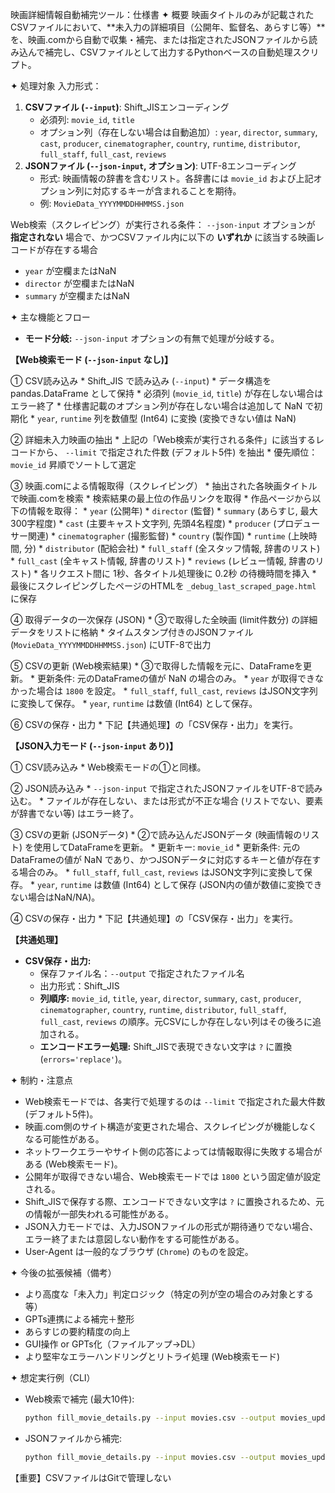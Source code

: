 映画詳細情報自動補完ツール：仕様書
✦ 概要
映画タイトルのみが記載されたCSVファイルにおいて、**未入力の詳細項目（公開年、監督名、あらすじ等）**を、映画.comから自動で収集・補完、または指定されたJSONファイルから読み込んで補完し、CSVファイルとして出力するPythonベースの自動処理スクリプト。

✦ 処理対象
入力形式：
1.  **CSVファイル (`--input`)**: Shift_JISエンコーディング
    *   必須列: `movie_id`, `title`
    *   オプション列（存在しない場合は自動追加）: `year`, `director`, `summary`, `cast`, `producer`, `cinematographer`, `country`, `runtime`, `distributor`, `full_staff`, `full_cast`, `reviews`
2.  **JSONファイル (`--json-input`, オプション)**: UTF-8エンコーディング
    *   形式: 映画情報の辞書を含むリスト。各辞書には `movie_id` および上記オプション列に対応するキーが含まれることを期待。
    *   例: `MovieData_YYYYMMDDHHMMSS.json`

Web検索（スクレイピング）が実行される条件：
`--json-input` オプションが **指定されない** 場合で、かつCSVファイル内に以下の **いずれか** に該当する映画レコードが存在する場合

*   `year` が空欄またはNaN
*   `director` が空欄またはNaN
*   `summary` が空欄またはNaN

✦ 主な機能とフロー
*   **モード分岐:** `--json-input` オプションの有無で処理が分岐する。

**【Web検索モード (`--json-input` なし)】**

① CSV読み込み
    *   Shift_JIS で読み込み (`--input`)
    *   データ構造を pandas.DataFrame として保持
    *   必須列 (`movie_id`, `title`) が存在しない場合はエラー終了
    *   仕様書記載のオプション列が存在しない場合は追加して NaN で初期化
    *   `year`, `runtime` 列を数値型 (Int64) に変換 (変換できない値は NaN)

② 詳細未入力映画の抽出
    *   上記の「Web検索が実行される条件」に該当するレコードから、 `--limit` で指定された件数 (デフォルト5件) を抽出
    *   優先順位：`movie_id` 昇順でソートして選定

③ 映画.comによる情報取得（スクレイピング）
    *   抽出された各映画タイトルで映画.comを検索
    *   検索結果の最上位の作品リンクを取得
    *   作品ページから以下の情報を取得：
        *   `year` (公開年)
        *   `director` (監督)
        *   `summary` (あらすじ, 最大300字程度)
        *   `cast` (主要キャスト文字列, 先頭4名程度)
        *   `producer` (プロデューサー関連)
        *   `cinematographer` (撮影監督)
        *   `country` (製作国)
        *   `runtime` (上映時間, 分)
        *   `distributor` (配給会社)
        *   `full_staff` (全スタッフ情報, 辞書のリスト)
        *   `full_cast` (全キャスト情報, 辞書のリスト)
        *   `reviews` (レビュー情報, 辞書のリスト)
    *   各リクエスト間に 1秒、各タイトル処理後に 0.2秒 の待機時間を挿入
    *   最後にスクレイピングしたページのHTMLを `_debug_last_scraped_page.html` に保存

④ 取得データの一次保存 (JSON)
    *   ③で取得した全映画 (limit件数分) の詳細データをリストに格納
    *   タイムスタンプ付きのJSONファイル (`MovieData_YYYYMMDDHHMMSS.json`) にUTF-8で出力

⑤ CSVの更新 (Web検索結果)
    *   ③で取得した情報を元に、DataFrameを更新。
    *   更新条件: 元のDataFrameの値が NaN の場合のみ。
    *   `year` が取得できなかった場合は `1800` を設定。
    *   `full_staff`, `full_cast`, `reviews` はJSON文字列に変換して保存。
    *   `year`, `runtime` は数値 (Int64) として保存。

⑥ CSVの保存・出力
    *   下記【共通処理】の「CSV保存・出力」を実行。

**【JSON入力モード (`--json-input` あり)】**

① CSV読み込み
    *   Web検索モードの①と同様。

② JSON読み込み
    *   `--json-input` で指定されたJSONファイルをUTF-8で読み込む。
    *   ファイルが存在しない、または形式が不正な場合 (リストでない、要素が辞書でない等) はエラー終了。

③ CSVの更新 (JSONデータ)
    *   ②で読み込んだJSONデータ (映画情報のリスト) を使用してDataFrameを更新。
    *   更新キー: `movie_id`
    *   更新条件: 元のDataFrameの値が NaN であり、かつJSONデータに対応するキーと値が存在する場合のみ。
    *   `full_staff`, `full_cast`, `reviews` はJSON文字列に変換して保存。
    *   `year`, `runtime` は数値 (Int64) として保存 (JSON内の値が数値に変換できない場合はNaN/NA)。

④ CSVの保存・出力
    *   下記【共通処理】の「CSV保存・出力」を実行。

**【共通処理】**

*   **CSV保存・出力:**
    *   保存ファイル名：`--output` で指定されたファイル名
    *   出力形式：Shift_JIS
    *   **列順序:** `movie_id`, `title`, `year`, `director`, `summary`, `cast`, `producer`, `cinematographer`, `country`, `runtime`, `distributor`, `full_staff`, `full_cast`, `reviews` の順序。元CSVにしか存在しない列はその後ろに追加される。
    *   **エンコードエラー処理:** Shift_JISで表現できない文字は `?` に置換 (`errors='replace'`)。

✦ 制約・注意点
*   Web検索モードでは、各実行で処理するのは `--limit` で指定された最大件数 (デフォルト5件)。
*   映画.com側のサイト構造が変更された場合、スクレイピングが機能しなくなる可能性がある。
*   ネットワークエラーやサイト側の応答によっては情報取得に失敗する場合がある (Web検索モード)。
*   公開年が取得できない場合、Web検索モードでは `1800` という固定値が設定される。
*   Shift_JISで保存する際、エンコードできない文字は `?` に置換されるため、元の情報が一部失われる可能性がある。
*   JSON入力モードでは、入力JSONファイルの形式が期待通りでない場合、エラー終了または意図しない動作をする可能性がある。
*   User-Agent は一般的なブラウザ (`Chrome`) のものを設定。

✦ 今後の拡張候補（備考）
*   より高度な「未入力」判定ロジック（特定の列が空の場合のみ対象とする等）
*   GPTs連携による補完＋整形
*   あらすじの要約精度の向上
*   GUI操作 or GPTs化（ファイルアップ→DL）
*   より堅牢なエラーハンドリングとリトライ処理 (Web検索モード)

✦ 想定実行例（CLI）
*   Web検索で補完 (最大10件):
    ```bash
    python fill_movie_details.py --input movies.csv --output movies_updated_web.csv --limit 10
    ```
*   JSONファイルから補完:
    ```bash
    python fill_movie_details.py --input movies.csv --output movies_updated_json.csv --json-input MovieData_YYYYMMDDHHMMSS.json
    ```

【重要】CSVファイルはGitで管理しない
